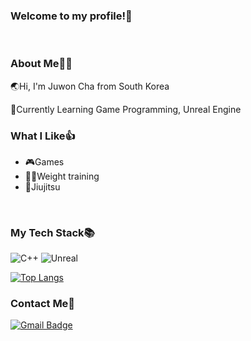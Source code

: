 ### Welcome to my profile!👋
<br/>

### About Me🧑‍💻

🌏Hi, I'm Juwon Cha from South Korea

🌱Currently Learning Game Programming, Unreal Engine

### What I Like👍

* 🎮Games
* 🏋️‍♂️Weight training
* 🥋Jiujitsu

<br/>


### My Tech Stack📚

![C++](https://img.shields.io/badge/C++-%2300599C.svg?style=flat&logo=c%2B%2B&logoColor=white)
![Unreal](https://img.shields.io/badge/Unreal_Engine-%23313131.svg?style=flat&logo=unrealengine&logoColor=white)


[![Top Langs](https://github-readme-stats-ruby-one.vercel.app/api/top-langs/?username=juwonC&layout=compact)](https://github.com/juwonC/github-readme-stats)


### Contact Me📧

[![Gmail Badge](https://img.shields.io/badge/Gmail-D14836?style=flat&logo=Gmail&logoColor=white)](mailto:juwon1512@gmail.com)
